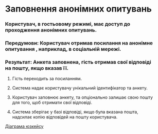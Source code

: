 # Заповнення анонімних опитувань

### Користувач, в гостьовому режимі, має доступ до проходження анонімних опитувань.

### Передумови: Користувач отримав посилання на анонімне опитування , наприклад, в соціальній мережі.

### Результат: Анкета заповнена, гість отримав свої відповіді на пошту, якщо вказав її. 

1. Гість переходить за посиланням.

2. Система надає користувачу унікальний ідентифікатор та анкету.

3. Користувач заповнює анкету, та опціонально залишає свою пошту для того, щоб отримати свої відповіді.

4. Система зберігає у базі відповіді, якщо була вказана пошта, надсилає копію відповідей на пошту користувача.

[Діаграма юзкейсу](https://github.com/ip-85/System-Dynamics/blob/master/Doc/UMLDiagrams/scenarios/guest/Diagrams/UC2-poll-usage.md)
